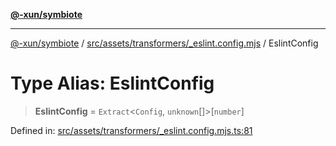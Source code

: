 [**@-xun/symbiote**](../../../../../README.md)

***

[@-xun/symbiote](../../../../../README.md) / [src/assets/transformers/\_eslint.config.mjs](../README.md) / EslintConfig

# Type Alias: EslintConfig

> **EslintConfig** = `Extract`\<`Config`, `unknown`[]\>\[`number`\]

Defined in: [src/assets/transformers/\_eslint.config.mjs.ts:81](https://github.com/Xunnamius/symbiote/blob/25135a1844b8500302680a71b90428852179ec2c/src/assets/transformers/_eslint.config.mjs.ts#L81)
